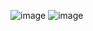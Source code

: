 ![image](https://user-images.githubusercontent.com/77222540/208425951-59d702e5-458b-4501-8353-4982e9e63318.png)
![image](https://user-images.githubusercontent.com/77222540/208426052-1ed0c492-7b84-4e39-831d-ccc4758b7fb8.png)
